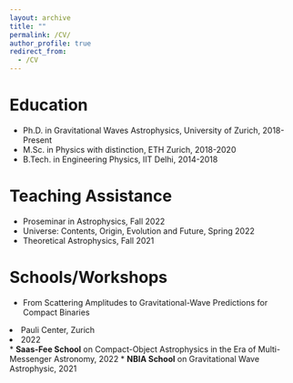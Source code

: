 ```yaml
---
layout: archive
title: ""
permalink: /CV/
author_profile: true
redirect_from:
  - /CV
---
```


Education
======
* Ph.D. in Gravitational Waves Astrophysics, University of Zurich, 2018-Present
* M.Sc. in Physics with distinction, ETH Zurich, 2018-2020
* B.Tech. in Engineering Physics, IIT Delhi, 2014-2018

Teaching Assistance
======
* Proseminar in Astrophysics, Fall 2022
* Universe: Contents, Origin, Evolution and Future, Spring 2022
* Theoretical Astrophysics, Fall 2021

Schools/Workshops
======
* From Scattering Amplitudes to Gravitational-Wave Predictions for Compact Binaries<br>
<li>Pauli Center, Zurich</li> <li>2022</li> 
* <b>Saas-Fee School</b> on Compact-Object Astrophysics in the Era of Multi-Messenger Astronomy, 2022
* <b>NBIA School</b> on Gravitational Wave Astrophysic, 2021

